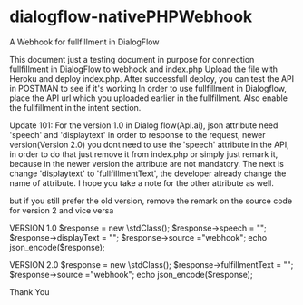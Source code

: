 # dialogflow-nativePHPWebhook
A Webhook for fullfillment in DialogFlow

This document just a testing document in purpose for connection fullfillment in DialogFlow to webhook and index.php
Upload the file with Heroku and deploy index.php. After successfull deploy, you can test the API in POSTMAN to see if it's working
In order to use fullfillment in Dialogflow, place the API url which you uploaded earlier in the fullfillment. Also enable the fullfillment in the intent section.

Update 101:
For the version 1.0 in Dialog flow(Api.ai), json attribute need 'speech' and 'displaytext' in order to response to the request,
newer version(Version 2.0) you dont need to use the 'speech' attribute in the API, in order to do that just remove it from index.php 
or simply just remark it, because in the newer version the attribute are not mandatory. The next is change 'displaytext' to 'fullfillmentText', the developer already change the name of attribute. I hope you take a note for the other attribute as well.

but if you still prefer the old version, remove the remark on the source code for version 2 and vice versa

VERSION 1.0
  $response = new \stdClass();
  $response->speech = "";
  $response->displayText = "";
  $response->source ="webhook";
  echo json_encode($response);

VERSION 2.0
  $response = new \stdClass();
  $response->fulfillmentText = "";
  $response->source ="webhook";
  echo json_encode($response);
  
Thank You
